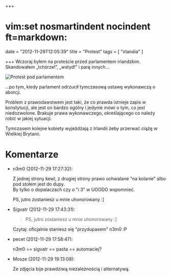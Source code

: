+++
# vim:set nosmartindent nocindent ft=markdown:
date = "2012-11-29T12:05:39"
title = "Protest"
tags = [ "irlandia" ]

+++
Wczoraj byłem na proteście przed parlamentem irlandzkim. Skandowałem „tchórze!”,
„wstyd!” i parę innych...

![Protest pod parlamentem](http://media.blizinski.pl/images/blog/2012/savita-protest.jpg)

...po tym, kiedy parlament odrzucił tymczasową ustawę wykonawczą o aborcji.

Problem z prawodawstwem jest taki, że co prawda istnieje zapis w konstytucji,
ale jest on bardzo ogólny i jedynie mówi o tym, co jest niedozwolone. Brakuje
prawa wykonawczego, określającego co należy robić w jakiej sytuacji.

Tymczasem kolejne kobiety wyjeżdżają z Irlandii żeby przerwać ciążę w Wielkiej
Brytanii.

# Komentarze

* n3m0 (2012-11-29 17:27:32): <p>Z jednej strony kewl, z drugiej strony prawo
  uchwalane "na kolanie" albo pod stołem jest do dupy.<br /> By tylko o
  dopalaczach czy o "i 3" w UOODO wspomnieć.</p>  <p>PS, jutro zostaniesz u mnie
  uhonorowany :]</p>
* Sigvatr (2012-11-29 17:43:31): <blockquote>   <p>PS, jutro zostaniesz u mnie
  uhonorowany :]</p> </blockquote>  <p>Czytaj: oficjalnie staniesz się
  "przydupasem" n3m0 :P</p>
* pecet (2012-11-29 17:58:47): <p>n3m0 == sigvatr == pasta == automaciej?</p>
* Mosze (2012-11-29 19:13:08): <p>Ze zdjęcia bije prawdziwą niezależnością i
  alternatywą.</p>
